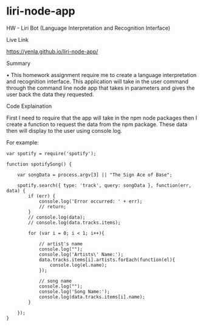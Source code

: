 # liri-node-app

HW - Liri Bot (Language Interpretation and Recognition Interface)


Live Link 

https://yenla.github.io/liri-node-app/


Summary

• This homework assignment require me to create a language interpretation and recognition interface. This application will take in the user command through the command line node app that takes in parameters and gives the user back the data they requested.

Code Explaination

First I need to require that the app will take in the npm node packages then I create a function to request the data from the npm package. These data then will display to the user using console log. 

For example:

	var spotify = require('spotify');

	function spotifySong() {

		var songData = process.argv[3] || "The Sign Ace of Base";

		spotify.search({ type: 'track', query: songData }, function(err, data) {
	    	if (err) {
	        	console.log('Error occurred: ' + err);
	        	// return;
	    	}
	    	// console.log(data);
	    	// console.log(data.tracks.items);

	    	for (var i = 0; i < 1; i++){

	    		// artist's name
	    		console.log("");
	    		console.log('Artists\' Name:');
	    		data.tracks.items[i].artists.forEach(function(el){
	    			console.log(el.name);
	    		});

	    		// song name
	    		console.log("");
	    		console.log('Song Name:');
	    		console.log(data.tracks.items[i].name);
	    	}

	    });
	}
